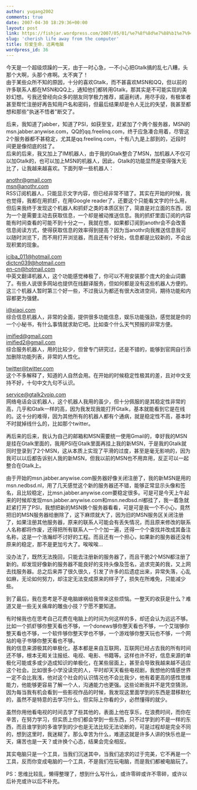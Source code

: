 ```yaml
---
author: yugang2002
comments: true
date: 2007-04-30 18:29:36+00:00
layout: post
link: https://fishjar.wordpress.com/2007/05/01/%e7%8f%8d%e7%88%b1%e7%94%9f%e5%91%bd%ef%bc%8c%e8%bf%9c%e7%a6%bb%e7%94%b5%e8%84%91/
slug: 'cherish life away from the computer'
title: 珍爱生命，远离电脑
wordpress_id: 36
---
```


今天是一个超级烦躁的一天，由于一时心急，一不小心把Gtalk搞的乱七八糟，头那个大啊，头那个疼啊。太不爽了！  
由于某些众所不知的原因，十分的喜欢Gtalk，而不甚喜欢MSN和QQ，但以前的许多联系人都在MSN和QQ上，通知他们都转用Gtalk，那其实是不可能实现的美妙幻想。亏我还曾经向众多的朋友同学极力推荐，威逼利诱，用尽手段，有极笨者甚至帮忙注册好再告知用户名和密码，但最后结果却是令人无比的失望，我甚至都想和那些"执迷不悟者"断交了。
  
后来，我知道了jabber，知道了PSI，如获至宝，赶紧加了个两个服务器，MSN的msn.jabber.anywise.com，QQ的qq.freelinq.com，终于应急凑合用着，尽管这2个服务器都不甚稳定，尤其是qq.freelinq.com，十有八九是上部到的，近段时间更是像彻底的挂了。  
后来的后来，我又加上了IM机器人，由于我的Gtalk整合了MSN，加机器人不仅可以加Gtalk的，也可以加上MSN的机器人，因此，Gtalk的功能显然是变得强大无比了，让我越来越喜欢。下面列举一些机器人：
  
  
[anothr@gmail.com](mailto:anothr@gmail.com)  
[msn@anothr.com](mailto:msn@anothr.com)  
RSS订阅机器人，只能显示文字内容，但已经非常不错了。其实在开始的时候，我也觉得，我都在用抓虾，在用Google reader了，还要这个只能看文字的什么用，但后来我终于发现这个机器人和抓虾之类的本质区别了，简直是对立面的东西，因为一个是需要主动去获取信息，一个却是被动推送信息。我的抓虾里面订阅的内容能有时间查看的可能不到十分之一，我就在想，如果都订阅到anothr会不会改善信息阅读方式，使得获取信息的效率得到提高？因为当anothr向我推送信息我可以随时浏览下，而不用打开浏览器，而且还有个好处，信息都是比较新的，不会出现积累的现象。
  
  
[iciba_011@hotmail.com](mailto:iciba_011@hotmail.com)  
[dictcn039@hotmail.com](mailto:dictcn039@hotmail.com)  
[en-cn@hotmail.com](mailto:en-cn@hotmail.com)  
中英文翻译机器人，这个功能感觉棒极了，你可以不用安装那个庞大的金山词霸了。有些人说很多网站也提供在线翻译服务，但如何都是没有这些机器人方便的。这三个机器人暂时第三个好一些，不过我认为都还有很大改进空间，期待功能和内容都更为强健。
  
  
[i@xiaoi.com](mailto:i@xiaoi.com)  
综合信息机器人，非常的全面，提供很多功能信息，娱乐功能强劲，感觉就是你的一个小秘书，有什么事情就求助它吧。比如查个什么天气预报的非常方便。  
  
[imified@gmail.com](mailto:imified@gmail.com)  
[
imified2@gmail.com](mailto:imified2@gmail.com)  
综合服务机器人，用的比较少，但曾专门研究过，还是不错的，能够到官网自行添加删除功能列表，非常的人性化。  
  
[twitter@twitter.com](mailto:twitter@twitter.com)  
这个不多解释了，知道的人自然会用。在开始的时候稳定性极其的差，且对中文支持不好，十句中文九句不认识。  
  
[
service@gtalk2voip.com](mailto:service@gtalk2voip.com)  
网络电话会议机器人，这个机器人我用的虽少，但十分佩服的是其稳定性非常的高，几乎和Gtalk一样的高，因为我发现我能打开Gtalk，基本就能看到它是在线的。这十分的难得，因为其他所有的机器人都有个通病，就是稳定性不高，基本时不时就掉线什么的，比如那个twitter。  
  
再后来的后来，我认为自己的邮箱和MSN需要统一使用Gmail的，幸好我的MSN是挂在Gtalk里面的，我用PSI在Gtalk里面再挂上我的新MSN，于是我的Gtalk就同时登录到了2个MSN，这从本质上实现了平滑的过度，甚至是毫无影响的，因为我可以以后都告诉别人我的新MSN，但我以前的MSN也不用弃用，反正可以一起整合在Gtalk上。
  
由于开始的msn.jabber.anywise.com服务器好像关闭注册了，我的新MSN是用的msn.nedbsd.nl，用了几天感觉这个新的服务器还不错，能够正常显示头像和签名，且比较稳定，比msn.jabber.anywise.com要稳定很多。可是可是今天上午起来的时候却发现msn.jabber.anywise.com和msn.nedbsd.nl都挂了，我一着急就赶紧打开了PSI，我想把新的MSN换个服务器看看，可是可是我一个不小心，竟然把旧的MSN服务器给删除了，这下麻烦就大了，因为旧的MSN服务区关闭注册了，如果注册其他服务器，原来的联系人可能会有丢失情况，而且原来修改的联系人名称都将作废，还得把所有联系人一个个加一遍，还得一个个查找并改成其备注名称，这是一个浩瀚却不讨好的工程。而且还有一个担心，如果新的服务器还没有原来的稳定，那不是更加亏大了。唉唉唉...
  
没办法了，既然无法挽回，只能去注册新的服务器了，而且干脆2个MSN都注册了新的。却发现好像新的服务器不能良好的支持头像及签名，追求完美的我，又上网去找服务器。总之后来弄了很久很久，引发了许多的后遗症出来，异常失落，心乱如麻，无论如何努力，却注定无法变成原来的样子了，损失在所难免，只能减少些。  
  
到了最后，我在思考是不是电脑嫁祸给我带来这些烦恼。一整天的收获是什么？难道又是一些无关痛痒的雕虫小技？宁愿不要知道。  
  

有时候我也在思考自己花费在电脑上的时间为何这样的多，却还会认为远远不够。比如一个抓虾够你整天看也不够，一个donews够你整天看也不够，一个艾瑞够你整天看也不够，一个软件够你整天学也不够，一个游戏够你整天玩也不够，一个网站的电子书够你整天看也不够。  
我的信息来源极其的单极化，基本都是来自互联网，互联网已经占去我的所有时间还不够，根本无暇关注报纸、电视、电影、书籍等。这样也许不好，信息来源的单极化可能或多或少造成知识的单极化，在某些层面上，甚至会导致我越来越不适应这个社会。比如很多小学没读完的人，平时却天天看些电视剧，我想他的情感世界一定不会比我浅，他对这个社会的认识情况也不会比我少，他有着更高的感性思维能力，他能够更容易了解一个人，沟通能力也更强。这些论断我并不是凭空猜测，因为每当我有机会看到一些影视作品的时候，我发现这里面学到的东西是潜移默化的，虽然不是特意的去学习什么，但实际上你看的少，必然懂得的就少。
  
虽然你用他看电视的时间去学了些其他的，表面上他在享乐，在浪费时间，而你在辛苦，在努力学习，但实质上你们都会学到一些东西，只不过学到的不是一样的东西，而且谁学到的多谁学到的少也是无法比较无法论断的，可是过程却是完全不同的，想到这里时，我迷糊了。那么幸苦为什么，难道这就是许多人讲的快乐也是一天，痛苦也是一天？或许换个心态，结果会完全相反。  
  
其实电脑只是一个工具，当我们沉迷其中，当我们追求的过于完美，它不再是一个工具，反而你变成电脑的一个工具，不是我们在玩电脑，而是我们都被电脑玩了。
  
  
PS：思维比较乱，懒得整理了，想到什么写什么，或许零碎或许不零碎，或许以后补充或许以后不补充。  

